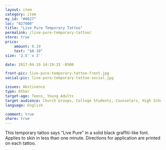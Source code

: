 ```yaml
---
layout: item
category: item
my_id: "#0027"
loc: "027000"
title: "Live Pure Temporary Tattoo"
permalink: /live-pure-temporary-tattoo/
store: true
price:
    amount: 0.10
    text: "$0.10"
size: '2.5″ x 3″'

date: 2017-04-10 14:19:33 -0500

front-pic: live-pure-temporary-tattoo-front.jpg
social-pic: live-pure-temporary-tattoo-social.jpg

issues: Abstinence
type: Other
target-age: Teens, Young Adults
target-audience: Church Groups, College Students, Counselors, High School Students, Youth Group
language: English

comment: true
share: true
---
```

This temporary tattoo says “Live Pure” in a solid black graffiti-like font. Applies to skin in less than one minute. Directions for application are printed on each tattoo.